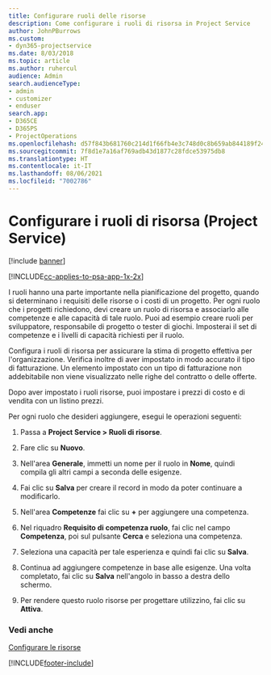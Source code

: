 ```yaml
---
title: Configurare ruoli delle risorse
description: Come configurare i ruoli di risorsa in Project Service
author: JohnPBurrows
ms.custom:
- dyn365-projectservice
ms.date: 8/03/2018
ms.topic: article
ms.author: ruhercul
audience: Admin
search.audienceType:
- admin
- customizer
- enduser
search.app:
- D365CE
- D365PS
- ProjectOperations
ms.openlocfilehash: d57f843b681760c214d1f66fb4e3c748d0c8b659ab844189f24c682f42d309f0
ms.sourcegitcommit: 7f8d1e7a16af769adb43d1877c28fdce53975db8
ms.translationtype: HT
ms.contentlocale: it-IT
ms.lasthandoff: 08/06/2021
ms.locfileid: "7002786"
---
```

# <a name="configure-resource-roles-project-service"></a>Configurare i ruoli di risorsa (Project Service)

[!include [banner](../includes/psa-now-project-operations.md)]

[!INCLUDE[cc-applies-to-psa-app-1x-2x](../includes/cc-applies-to-psa-app-1x-2x.md)]

I ruoli hanno una parte importante nella pianificazione del progetto, quando si determinano i requisiti delle risorse o i costi di un progetto. Per ogni ruolo che i progetti richiedono, devi creare un ruolo di risorsa e associarlo alle competenze e alle capacità di tale ruolo. Puoi ad esempio creare ruoli per sviluppatore, responsabile di progetto o tester di giochi. Imposterai il set di competenze e i livelli di capacità richiesti per il ruolo.  
  
 Configura i ruoli di risorsa per assicurare la stima di progetto effettiva per l'organizzazione.  Verifica inoltre di aver impostato in modo accurato il tipo di fatturazione. Un elemento impostato con un tipo di fatturazione non addebitabile non viene visualizzato nelle righe del contratto o delle offerte.  
  
 Dopo aver impostato i ruoli risorse, puoi impostare i prezzi di costo e di vendita con un listino prezzi.  
  
 Per ogni ruolo che desideri aggiungere, esegui le operazioni seguenti:  
  
1.  Passa a **Project Service > Ruoli di risorse**.  
  
2.  Fare clic su **Nuovo**.  
  
3.  Nell'area **Generale**, immetti un nome per il ruolo in **Nome**, quindi compila gli altri campi a seconda delle esigenze.  
  
4.  Fai clic su **Salva** per creare il record in modo da poter continuare a modificarlo.  
  
5.  Nell'area **Competenze** fai clic su **+** per aggiungere una competenza.  
  
6.  Nel riquadro **Requisito di competenza ruolo**, fai clic nel campo **Competenza**, poi sul pulsante **Cerca** e seleziona una competenza.  
  
7.  Seleziona una capacità per tale esperienza e quindi fai clic su **Salva**.  
  
8.  Continua ad aggiungere competenze in base alle esigenze. Una volta completato, fai clic su **Salva** nell'angolo in basso a destra dello schermo.  
  
9. Per rendere questo ruolo risorse per progettare utilizzino, fai clic su **Attiva**.  
  
### <a name="see-also"></a>Vedi anche  
 [Configurare le risorse](../psa/set-up-resources.md)


[!INCLUDE[footer-include](../includes/footer-banner.md)]